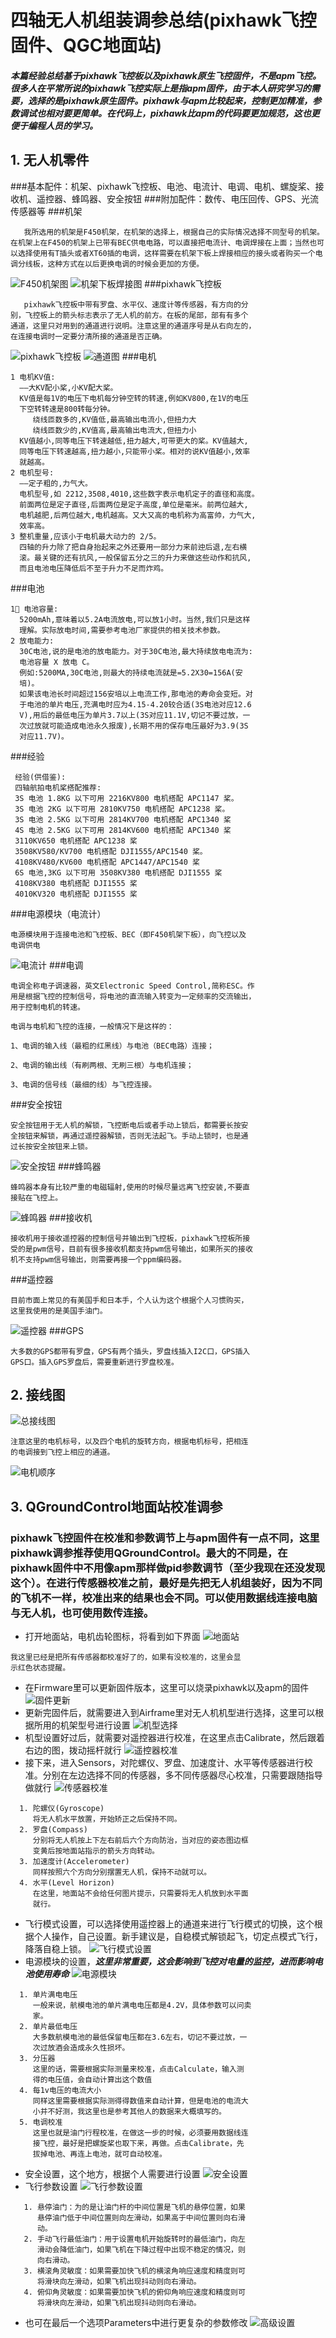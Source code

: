 # 四轴无人机组装调参总结(pixhawk飞控固件、QGC地面站)

##### 本篇经验总结基于pixhawk飞控板以及pixhawk原生飞控固件，不是apm飞控。很多人在平常所说的pixhawk飞控实际上是指apm固件，由于本人研究学习的需要，选择的是pixhawk原生固件。pixhawk与apm比较起来，控制更加精准，参数调试也相对要更简单。在代码上，pixhawk比apm的代码要更加规范，这也更便于编程人员的学习。

## 1. 无人机零件
###基本配件：机架、pixhawk飞控板、电池、电流计、电调、电机、螺旋桨、接收机、遥控器、蜂鸣器、安全按钮
###附加配件：数传、电压回传、GPS、光流传感器等
###机架
```
   我所选用的机架是F450机架，在机架的选择上，根据自己的实际情况选择不同型号的机架。在机架上在F450的机架上已带有BEC供电电路，可以直接把电流计、电调焊接在上面；当然也可以选择使用有T插头或者XT60插的电调，这样需要在机架下板上焊接相应的接头或者购买一个电调分线板，这种方式在以后更换电调的时候会更加的方便。
```
![F450机架图](F450机架.jpg)
![机架下板焊接图](焊接图.jpg)
###pixhawk飞控板
```
   pixhawk飞控板中带有罗盘、水平仪、速度计等传感器，有方向的分  
别，飞控板上的箭头标志表示了无人机的前方。在板的尾部，部有有多个  
通道，这里只对用到的通道进行说明。注意这里的通道序号是从右向左的，  
在连接电调时一定要分清所接的通道是否正确。
```
![pixhawk飞控板](pixhawk飞控板.jpg)
![通道图](pixhawk通道图.jpg)
###电机
```
1 电机KV值:  ——大KV配小桨,小KV配大桨。  KV值是每1V的电压下电机每分钟空转的转速,例如KV800,在1V的电压  
  下空转转速是800转每分钟。     绕线匝数多的,KV值低,最高输出电流小,但扭力大     绕线匝数少的,KV值高,最高输出电流大,但扭力小  KV值越小,同等电压下转速越低,扭力越大,可带更大的桨。KV值越大,  
  同等电压下转速越高,扭力越小,只能带小桨。相对的说KV值越小,效率  
  就越高。2 电机型号:  ——定子粗的,力气大。  电机型号,如 2212,3508,4010,这些数字表示电机定子的直径和高度。  
  前面两位是定子直径,后面两位是定子高度,单位是毫米。前两位越大,  
  电机越肥,后两位越大,电机越高。又大又高的电机称为高富帅，力气大,  
  效率高。3 整机重量,应该小于电机最大动力的 2/5。  四轴的升力除了把自身抬起来之外还要用一部分力来前迚后退,左右横  
  滚。最关键的还有抗风,一般保留五分之三的升力来做这些动作和抗风,  
  而且电池电压降低后不至于升力不足而炸鸡。
```
###电池
```
1 电池容量:  5200mAh,意味着以5.2A电流放电,可以放1小时。当然,我们只是这样  
  理解。实际放电时间,需要参考电池厂家提供的相关技术参数。2 放电能力:  30C电池,说的是电池的放电能力。对于30C电池,最大持续放电电流为:  
  电池容量 X 放电 C。  例如:5200MA,30C电池,则最大的持续电流就是=5.2X30=156A(安  
  培)。  如果该电池长时间超过156安培以上电流工作,那电池的寿命会变短。对  
  于电池的单片电压,充满电时应为4.15-4.20较合适(3S电池对应12.6  
  V),用后的最低电压为单片3.7以上(3S对应11.1V,切记不要过放，一  
  次过放就可能造成电池永久报废),长期不用的保存电压最好为3.9(3S  
  对应11.7V)。
```
###经验
```
 经验(供借鉴): 四轴航拍电机桨搭配推荐: 3S 电池 1.8KG 以下可用 2216KV800 电机搭配 APC1147 桨。 3S 电池 2KG 以下可用 2810KV750 电机搭配 APC1238 桨。 3S 电池 2.5KG 以下可用 2814KV700 电机搭配 APC1340 桨 4S 电池 2.5KG 以下可用 2814KV600 电机搭配 APC1340 桨 3110KV650 电机搭配 APC1238 桨 3508KV580/KV700 电机搭配 DJI1555/APC1540 桨。 4108KV480/KV600 电机搭配 APC1447/APC1540 桨 6S 电池,3KG 以下可用 3508KV380 电机搭配 DJI1555 桨 4108KV380 电机搭配 DJI1555 桨 4010KV320 电机搭配 DJI1555 桨
```
###电源模块（电流计）
```
电源模块用于连接电池和飞控板、BEC（即F450机架下板），向飞控以及  
电调供电  
```
![电流计](电流计.png)
###电调
```
电调全称电子调速器，英文Electronic Speed Control,简称ESC。作  
用是根据飞控的控制信号，将电池的直流输入转变为一定频率的交流输出，  
用于控制电机的转速。    

电调与电机和飞控的连接，一般情况下是这样的：

1、电调的输入线（最粗的红黑线）与电池（BEC电路）连接；

2、电调的输出线（有刷两根、无刷三根）与电机连接；

3、电调的信号线（最细的线）与飞控连接。  
```
###安全按钮
```
安全按钮用于无人机的解锁，飞控断电后或者手动上锁后，都需要长按安 
全按钮来解锁，再通过遥控器解锁，否则无法起飞。手动上锁时，也是通   
过长按安全按钮来上锁。
```
![安全按钮](安全按钮.png)
###蜂鸣器
```
蜂鸣器本身有比较严重的电磁辐射,使用的时候尽量远离飞控安装,不要直  
接贴在飞控上。
```
![蜂鸣器](蜂鸣器.png)
###接收机
```
接收机用于接收遥控器的控制信号并输出到飞控板，pixhawk飞控板所接  
受的是pwm信号，目前有很多接收机都支持pwm信号输出，如果所买的接收  
机不支持pwm信号输出，则需要再接一个ppm编码器。
```
###遥控器
```
目前市面上常见的有美国手和日本手，个人认为这个根据个人习惯购买，  
这里我使用的是美国手油门。
```
![遥控器](遥控器.png)
###GPS
```
大多数的GPS都带有罗盘，GPS有两个插头，罗盘线插入I2C口，GPS插入  
GPS口。插入GPS罗盘后，需要重新进行罗盘校准。
```

## 2. 接线图
![总接线图](总接线图.png)

```
注意这里的电机标号，以及四个电机的旋转方向，根据电机标号，把相连  
的电调接到飞控上相应的通道。
```
![电机顺序](电机顺序.png)

## 3. QGroundControl地面站校准调参
### pixhawk飞控固件在校准和参数调节上与apm固件有一点不同，这里pixhawk调参推荐使用QGroundControl。最大的不同是，在pixhawk固件中不用像apm那样做pid参数调节（至少我现在还没发现这个）。在进行传感器校准之前，最好是先把无人机组装好，因为不同的飞机不一样，校准出来的结果也会不同。可以使用数据线连接电脑与无人机，也可使用数传连接。
* 打开地面站，电机齿轮图标，将看到如下界面
![地面站](地面站.png)

```
我这里已经是把所有传感器都校准好了的，如果有没校准的，这里会显  
示红色状态提醒。
```

* 在Firmware里可以更新固件版本，这里可以烧录pixhawk以及apm的固件
![固件更新](固件更新.png)
* 更新完固件后，就需要进入到Airframe里对无人机机型进行选择，这里可以根据所用的机架型号进行设置
![机型选择](机型选择.png)
* 机型设置好过后，就需要对遥控器进行校准，在这里点击Calibrate，然后跟着右边的图，拨动摇杆就行
![遥控器校准](遥控器校准.png)
* 接下来，进入Sensors，对陀螺仪、罗盘、加速度计、水平等传感器进行校准。分别在左边选择不同的传感器，多不同传感器尽心校准，只需要跟随指导做就行
![传感器校准](传感器校准.png)

 ```
   1. 陀螺仪(Gyroscope)
      将无人机水平放置，开始矫正之后保持不同。
   2. 罗盘(Compass)
      分别将无人机按上下左右前后六个方向防治，当对应的姿态图边框  
      变黄后按地面站指示的箭头方向转动。
   3. 加速度计(Accelerometer)
      同样按照六个方向分别摆置无人机，保持不动就可以。
   4. 水平(Level Horizon)
      在这里，地面站不会给任何图片提示，只需要将无人机放到水平面  
      就行。
 ```
 
* 飞行模式设置，可以选择使用遥控器上的通道来进行飞行模式的切换，这个根据个人操作，自己设置。新手建议是，自稳模式解锁起飞，切定点模式飞行，降落自稳上锁。
![飞行模式设置](飞行模式设置.png)
* 电源模块的设置，***这里非常重要，这会影响到飞控对电量的监控，进而影响电池使用寿命***
![电源模块](电源模块.png)

 ```
   1. 单片满电电压
      一般来说，航模电池的单片满电电压都是4.2V，具体参数可以问卖  
      家。
   2. 单片最低电压
      大多数航模电池的最低保留电压都在3.6左右，切记不要过放，一  
      次过放酒会造成永久性损坏。
   3. 分压器
      这里的话，需要根据实际测量来校准，点击Calculate，输入测 
      得的电压值，会自动计算出这个数值
   4. 每1v电压的电流大小
      同样这里需要根据实际测得得数值来自动计算，但是电池的电流大  
      小并不好测，我这里也是参考其他人的数据来大概填写的。
   5. 电调校准
      这里也就是油门行程校准，在做这一步的时候，必须要用数据线连  
      接飞控，最好是把螺旋桨也取下来，再做。点击Calibrate，先  
      拔掉电池、再连上电池，就可自动校准。
 ```
 
* 安全设置，这个地方，根据个人需要进行设置
![安全设置](安全设置.png)
* 飞行参数设置
![飞行参数设置](参数设置.png)

 ```
    1. 悬停油门：为的是让油门杆的中间位置是飞机的悬停位置，如果  
       悬停油门低于中间位置则向左滑动，如果高于中间位置则向右滑  
       动。
    2. 手动飞行最低油门：用于设置电机开始旋转时的最低油门，向左  
       滑动会降低油门，如果飞机在下降过程中出现不稳定的情况，则  
       向右滑动。
    3. 横滚角灵敏度：如果需要加快飞机的横滚角响应速度和精度则可  
       将滑块向左滑动，如果飞机出现抖动则向右滑动。
    4. 俯仰角灵敏度：如果需要加快飞机的俯仰角响应速度和精度则可  
       将滑块向左滑动，如果飞机出现抖动则向右滑动。
 ```
 
* 也可在最后一个选项Parameters中进行更复杂的参数修改
![高级设置](高级设置.png)
